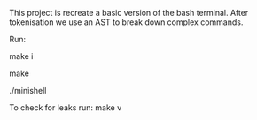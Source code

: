 This project is recreate a basic version of the bash terminal. After tokenisation we use an AST to break down complex commands. 


Run:

make i

make

./minishell


To check for leaks run:
make v
